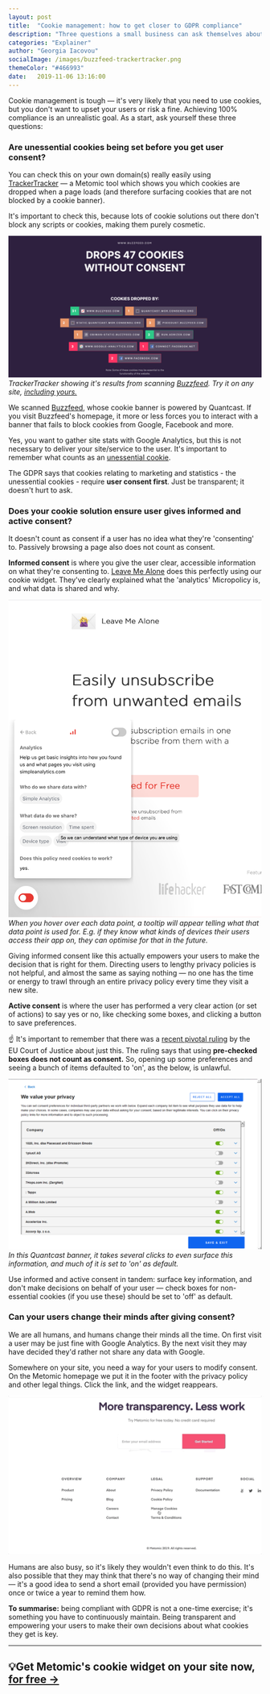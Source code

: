 ```yaml
---
layout: post
title:  "Cookie management: how to get closer to GDPR compliance"
description: "Three questions a small business can ask themselves about their website to ensure they are exercising good data and cookie practices."
categories: "Explainer"
author: "Georgia Iacovou"
socialImage: /images/buzzfeed-trackertracker.png
themeColor: "#466993"
date:   2019-11-06 13:16:00
---
```


Cookie management is tough — it's very likely that you need to use cookies, but you don't want to upset your users or risk a fine. Achieving 100% compliance is an unrealistic goal. As a start, ask yourself these three questions:

### Are unessential cookies being set before you get user consent?

You can check this on your own domain(s) really easily using [TrackerTracker](https://trackertracker.io/) — a Metomic tool which shows you which cookies are dropped when a page loads (and therefore surfacing cookies that are not blocked by a cookie banner). 

It's important to check this, because lots of cookie solutions out there don't block any scripts or cookies, making them purely cosmetic. 

![Screenshot of TrackerTracker showing cookies from Buzzfeed](/images/buzzfeed-trackertracker.png)
*TrackerTracker showing it's results from scanning [Buzzfeed](https://trackertracker.io/?domain=https://www.buzzfeed.com/). Try it on any site, [including yours.](https://trackertracker.io/)*

We scanned [Buzzfeed](https://www.buzzfeed.com/), whose cookie banner is powered by Quantcast. If you visit Buzzfeed's homepage, it more or less forces you to interact with a banner that fails to block cookies from Google, Facebook and more.

Yes, you want to gather site stats with Google Analytics, but this is not necessary to deliver your site/service to the user. It's important to remember what counts as an [unessential cookie](https://metomic.io/blog/main/2019/08/14/essential-cookies.html). 

The GDPR says that cookies relating to marketing and statistics - the unessential cookies - require **user consent first**. Just be transparent; it doesn't hurt to ask.

### Does your cookie solution ensure user gives informed and active consent?

It doesn't count as consent if a user has no idea what they're 'consenting' to. Passively browsing a page also does not count as consent.

**Informed consent** is where you give the user clear, accessible information on what they're consenting to. [Leave Me Alone](https://leavemealone.app/) does this perfectly using our cookie widget. They've clearly explained what the 'analytics' Micropolicy is, and what data is shared and why. 

![](/images/informed-consent.png)
*When you hover over each data point, a tooltip will appear telling what that data point is used for. E.g. if they know what kinds of devices their users access their app on, they can optimise for that in the future.*

Giving informed consent like this actually empowers your users to make the decision that is right for them. Directing users to lengthy privacy policies is not helpful, and almost the same as saying nothing — no one has the time or energy to trawl through an entire privacy policy every time they visit a new site.

**Active consent** is where the user has performed a very clear action (or set of actions) to say yes or no, like checking some boxes, and clicking a button to save preferences. 

☝️ It's important to remember that there was a [recent pivotal ruling](https://metomic.io/blog/main/2019/10/01/eu-cookie-consent-ruling.html) by the EU Court of Justice about just this. The ruling says that using **pre-checked boxes does not count as consent.** So, opening up some preferences and seeing a bunch of items defaulted to 'on', as the below, is unlawful.

![](/images/buzzfeed-banner.png)
*In this Quantcast banner, it takes several clicks to even surface this information, and much of it is set to 'on' as default.*

Use informed and active consent in tandem: surface key information, and don't make decisions on behalf of your user — check boxes for non-essential cookies (if you use these) should be set to 'off' as default. 

### Can your users change their minds after giving consent?

We are all humans, and humans change their minds all the time. On first visit a user may be just fine with Google Analytics. By the next visit they may have decided they'd rather not share any data with Google.

Somewhere on your site, you need a way for your users to modify consent. On the Metomic homepage we put it in the footer with the privacy policy and other legal things. Click the link, and the widget reappears.

![a gif of the metomic cookie widget reapparing](/images/widget-reraise.gif)

Humans are also busy, so it's likely they wouldn't even think to do this. It's also possible that they may think that there's no way of changing their mind — it's a good idea to send a short email (provided you have permission) once or twice a year to remind them how.

**To summarise:** being compliant with GDPR is not a one-time exercise; it's something you have to continuously maintain. Being transparent and empowering your users to make their own decisions about what cookies they get is key.

---

## 💡Get Metomic's cookie widget on your site now, [for free →](http://landing.metomic.io)